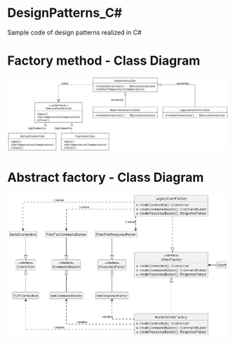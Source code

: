 # DesignPatterns_C#
Sample code of design patterns realized in C#

# Factory method - Class Diagram
![factoryMethodExample](https://github.com/andcadev/DesignPatterns_CSharp/blob/master/Assets/factoryMethodExample.png)

# Abstract factory - Class Diagram
![factoryMethodExample](https://github.com/andcadev/DesignPatterns_CSharp/blob/master/Assets/abstractFactoryExample.png)
